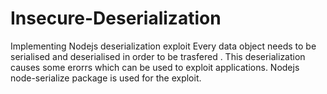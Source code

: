 # Insecure-Deserialization
Implementing Nodejs deserialization exploit
Every data object needs to be serialised and deserialised in order to be trasfered .
This deserialization causes some erorrs which can be used to exploit applications.
Nodejs node-serialize package is used for the exploit.
